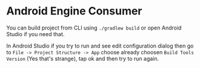 # Android Engine Consumer

You can build project from CLI using `./gradlew build` or open Android Studio if you need that.

In Android Studio if you try to run and see edit configuration dialog then
go to `File -> Project Structure -> App` choose already choosen `Build Tools Version` 
(Yes that's strange), tap ok and then try to run again.
